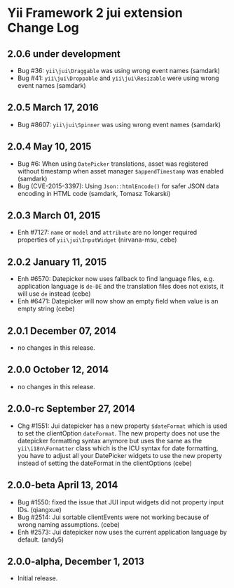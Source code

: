 Yii Framework 2 jui extension Change Log
========================================

2.0.6 under development
-----------------------

- Bug #36: `yii\jui\Draggable` was using wrong event names (samdark)
- Bug #41: `yii\jui\Droppable` and `yii\jui\Resizable` were using wrong event names (samdark)


2.0.5 March 17, 2016
--------------------

- Bug #8607: `yii\jui\Spinner` was using wrong event names (samdark)


2.0.4 May 10, 2015
------------------

- Bug #6: When using `DatePicker` translations, asset was registered without timestamp when asset manager `$appendTimestamp` was enabled (samdark)
- Bug (CVE-2015-3397): Using `Json::htmlEncode()` for safer JSON data encoding in HTML code (samdark, Tomasz Tokarski)


2.0.3 March 01, 2015
--------------------

- Enh #7127: `name` or `model` and `attribute` are no longer required properties of `yii\jui\InputWidget` (nirvana-msu, cebe)


2.0.2 January 11, 2015
----------------------

- Enh #6570: Datepicker now uses fallback to find language files, e.g. application language is `de-DE` and the translation files does not exists, it will use `de` instead (cebe)
- Enh #6471: Datepicker will now show an empty field when value is an empty string (cebe)


2.0.1 December 07, 2014
-----------------------

- no changes in this release.


2.0.0 October 12, 2014
----------------------

- no changes in this release.


2.0.0-rc September 27, 2014
---------------------------

- Chg #1551: Jui datepicker has a new property `$dateFormat` which is used to set the clientOption `dateFormat`.
   The new property does not use the datepicker formatting syntax anymore but uses the same as the `yii\i18n\Formatter`
   class which is the ICU syntax for date formatting, you have to adjust all your DatePicker widgets to use
   the new property instead of setting the dateFormat in the clientOptions (cebe)


2.0.0-beta April 13, 2014
-------------------------

- Bug #1550: fixed the issue that JUI input widgets did not property input IDs. (qiangxue)
- Bug #2514: Jui sortable clientEvents were not working because of wrong naming assumptions. (cebe)
- Enh #2573: Jui datepicker now uses the current application language by default. (andy5)

2.0.0-alpha, December 1, 2013
-----------------------------

- Initial release.
